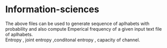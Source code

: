 # Information-sciences
The above files can be used to generate sequence of aplhabets with probability and also compute Emperical frequency of a given input text file of aplhabets.<br>
Entropy , joint entropy ,conditonal entropy , capacity of channel.
